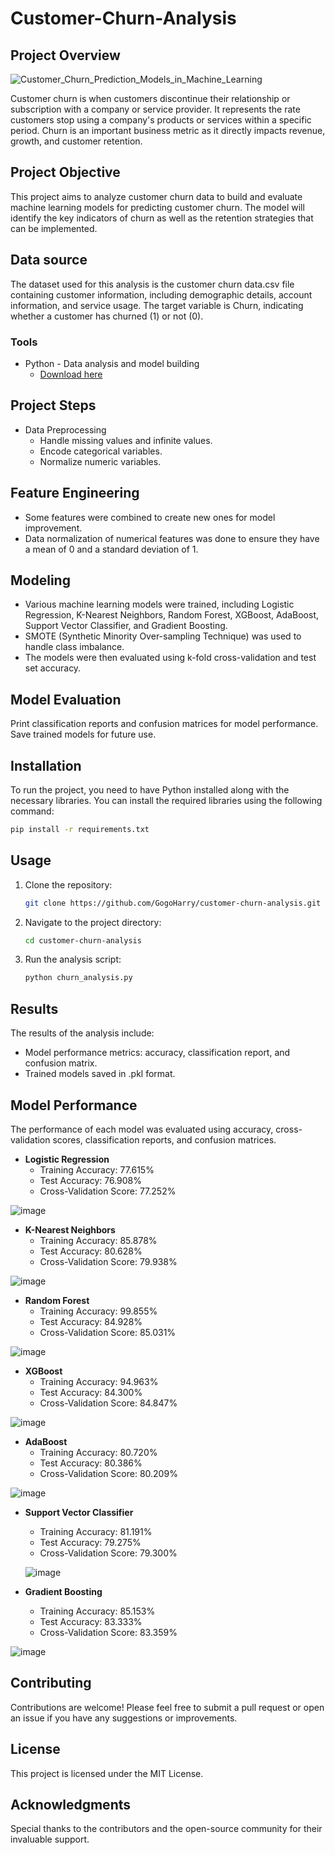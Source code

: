 # Customer-Churn-Analysis

## Project Overview

![Customer_Churn_Prediction_Models_in_Machine_Learning](https://github.com/user-attachments/assets/158dacc2-4782-437f-9de4-5cb064a68f82)


Customer churn is when customers discontinue their relationship or subscription with a company or service provider. It represents the rate customers stop using a company's products or services within a specific period. Churn is an important business metric as it directly impacts revenue, growth, and customer retention.

## Project Objective
This project aims to analyze customer churn data to build and evaluate machine learning models for predicting customer churn. The model will identify the key indicators of churn as well as the retention strategies that can be implemented.

## Data source
The dataset used for this analysis is the customer churn data.csv file containing customer information, including demographic details, account information, and service usage. The target variable is Churn, indicating whether a customer has churned (1) or not (0).

### Tools

- Python - Data analysis and model building
  - [Download here](https://www.anaconda.com/download/success)
  
## Project Steps
- Data Preprocessing
  - Handle missing values and infinite values.
  - Encode categorical variables.
  - Normalize numeric variables.

## Feature Engineering
- Some features were combined to create new ones for model improvement.
- Data normalization of numerical features was done to ensure they have a mean of 0 and a standard deviation of 1.

## Modeling
- Various machine learning models were trained, including Logistic Regression, K-Nearest Neighbors, Random Forest, XGBoost, AdaBoost, Support Vector Classifier, and Gradient Boosting.
- SMOTE (Synthetic Minority Over-sampling Technique) was used to handle class imbalance.
- The models were then evaluated using k-fold cross-validation and test set accuracy.

## Model Evaluation
Print classification reports and confusion matrices for model performance.
Save trained models for future use.

## Installation
To run the project, you need to have Python installed along with the necessary libraries. You can install the required libraries using the following command:
```bash
pip install -r requirements.txt
```
## Usage
1. Clone the repository:
   ``` bash
   git clone https://github.com/GogoHarry/customer-churn-analysis.git
   ```
2. Navigate to the project directory:
   ```bash
   cd customer-churn-analysis
   ```
3. Run the analysis script:
   ```bash
   python churn_analysis.py
   ```

## Results

The results of the analysis include:
- Model performance metrics: accuracy, classification report, and confusion matrix.
- Trained models saved in .pkl format.

## Model Performance

The performance of each model was evaluated using accuracy, cross-validation scores, classification reports, and confusion matrices.
- **Logistic Regression**
  - Training Accuracy: 77.615%
  - Test Accuracy: 76.908%
  - Cross-Validation Score: 77.252%
  
![image](https://github.com/user-attachments/assets/cb745a1f-6382-4402-ab1e-9a2830f42d8f)

- **K-Nearest Neighbors**
  - Training Accuracy: 85.878%
  - Test Accuracy: 80.628%
  - Cross-Validation Score: 79.938%

![image](https://github.com/user-attachments/assets/acf9dbd5-e2d0-4369-a139-6b44cce2d62f)


- **Random Forest**
  - Training Accuracy: 99.855%
  - Test Accuracy: 84.928%
  - Cross-Validation Score: 85.031%

![image](https://github.com/user-attachments/assets/1bb8b7f4-efec-498c-8180-8e72fd2f2ed3)

- **XGBoost**
  - Training Accuracy: 94.963%
  - Test Accuracy: 84.300%
  - Cross-Validation Score: 84.847%

![image](https://github.com/user-attachments/assets/ef650c0e-b2a9-4a5f-aae3-2725038c4004)

- **AdaBoost**
  - Training Accuracy: 80.720%
  - Test Accuracy: 80.386%
  - Cross-Validation Score: 80.209%

![image](https://github.com/user-attachments/assets/11a344b5-024f-431c-88fb-be01d30f9b93)

- **Support Vector Classifier**
  - Training Accuracy: 81.191%
  - Test Accuracy: 79.275%
  - Cross-Validation Score: 79.300%
  
  ![image](https://github.com/user-attachments/assets/cda87c1e-07c3-4b90-a1f2-1412dfc2722c)

- **Gradient Boosting**
  - Training Accuracy: 85.153%
  - Test Accuracy: 83.333%
  - Cross-Validation Score: 83.359%

![image](https://github.com/user-attachments/assets/9a23d8cb-a49b-446a-92a3-53df5941842e)


## Contributing

Contributions are welcome! Please feel free to submit a pull request or open an issue if you have any suggestions or improvements.

## License
This project is licensed under the MIT License.

## Acknowledgments
Special thanks to the contributors and the open-source community for their invaluable support.
   

